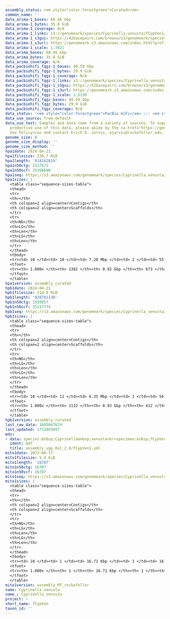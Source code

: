 ```yaml
---
assembly_status: <em style="color:forestgreen">Curated</em>
common_name: ''
data_arima-1_bases: 68.46 Gbp
data_arima-1_bytes: 35.8 GiB
data_arima-1_coverage: N/A
data_arima-1_links: s3://genomeark/species/Cyprinella_venusta/fCypVen1/genomic_data/arima/<br>
data_arima-1_s3gui: https://42basepairs.com/browse/s3/genomeark/species/Cyprinella_venusta/fCypVen1/genomic_data/arima/
data_arima-1_s3url: https://genomeark.s3.amazonaws.com/index.html?prefix=species/Cyprinella_venusta/fCypVen1/genomic_data/arima/
data_arima-1_scale: 1.7821
data_arima_bases: 68.46 Gbp
data_arima_bytes: 35.8 GiB
data_arima_coverage: N/A
data_pacbiohifi_fqgz-1_bases: 48.59 Gbp
data_pacbiohifi_fqgz-1_bytes: 29.9 GiB
data_pacbiohifi_fqgz-1_coverage: N/A
data_pacbiohifi_fqgz-1_links: s3://genomeark/species/Cyprinella_venusta/fCypVen1/genomic_data/pacbio_hifi/<br>
data_pacbiohifi_fqgz-1_s3gui: https://42basepairs.com/browse/s3/genomeark/species/Cyprinella_venusta/fCypVen1/genomic_data/pacbio_hifi/
data_pacbiohifi_fqgz-1_s3url: https://genomeark.s3.amazonaws.com/index.html?prefix=species/Cyprinella_venusta/fCypVen1/genomic_data/pacbio_hifi/
data_pacbiohifi_fqgz-1_scale: 1.5150
data_pacbiohifi_fqgz_bases: 48.59 Gbp
data_pacbiohifi_fqgz_bytes: 29.9 GiB
data_pacbiohifi_fqgz_coverage: N/A
data_status: '<em style="color:forestgreen">PacBio HiFi</em> ::: <em style="color:forestgreen">Arima</em>'
data_use_source: from-default
data_use_text: Samples and data come from a variety of sources. To support fair and
  productive use of this data, please abide by the <a href="https://genome10k.soe.ucsc.edu/data-use-policies/">Data
  Use Policy</a> and contact Erich D. Jarvis, ejarvis@rockefeller.edu, with any questions.
genome_size: 0
genome_size_display: ''
genome_size_method: ''
hpa1date: 2024-04-21
hpa1filesize: 238.7 MiB
hpa1length: '918162819'
hpa1n50ctg: 1527672
hpa1n50scf: 35356608
hpa1seq: https://s3.amazonaws.com/genomeark/species/Cyprinella_venusta/fCypVen1/assembly_curated/fCypVen1.hap1.cur.20240421.fasta.gz
hpa1sizes: |
  <table class="sequence-sizes-table">
  <thead>
  <tr>
  <th></th>
  <th colspan=2 align=center>Contigs</th>
  <th colspan=2 align=center>Scaffolds</th>
  </tr>
  <tr>
  <th>NG</th>
  <th>LG</th>
  <th>Len</th>
  <th>LG</th>
  <th>Len</th>
  </tr>
  </thead>
  <tbody>
  <tr><td> 10 </td><td> 10 </td><td> 7.28 Mbp </td><td> 2 </td><td> 55.99 Mbp </td></tr><tr><td> 20 </td><td> 27 </td><td> 4.09 Mbp </td><td> 4 </td><td> 42.85 Mbp </td></tr><tr><td> 30 </td><td> 55 </td><td> 2.87 Mbp </td><td> 6 </td><td> 38.41 Mbp </td></tr><tr><td> 40 </td><td> 95 </td><td> 1.97 Mbp </td><td> 9 </td><td> 36.89 Mbp </td></tr><tr style="background-color:#cccccc;"><td> 50 </td><td> 148 </td><td style="background-color:#88ff88;"> 1.53 Mbp </td><td> 11 </td><td style="background-color:#88ff88;"> 35.36 Mbp </td></tr><tr><td> 60 </td><td> 214 </td><td> 1.29 Mbp </td><td> 14 </td><td> 34.04 Mbp </td></tr><tr><td> 70 </td><td> 294 </td><td> 1.04 Mbp </td><td> 17 </td><td> 31.57 Mbp </td></tr><tr><td> 80 </td><td> 394 </td><td> 0.81 Mbp </td><td> 20 </td><td> 29.44 Mbp </td></tr><tr><td> 90 </td><td> 525 </td><td> 0.58 Mbp </td><td> 23 </td><td> 24.84 Mbp </td></tr><tr><td> 100 </td><td> 1382 </td><td> 150  bp </td><td> 673 </td><td> 12.20 Kbp </td></tr></tbody>
  <tfoot>
  <tr><th> 1.000x </th><th> 1382 </th><th> 0.92 Gbp </th><th> 673 </th><th> 0.92 Gbp </th></tr>
  </tfoot>
  </table>
hpa1version: assembly_curated
hpb1date: 2024-04-21
hpb1filesize: 214.8 MiB
hpb1length: '928701130'
hpb1n50ctg: 1550857
hpb1n50scf: 35217774
hpb1seq: https://s3.amazonaws.com/genomeark/species/Cyprinella_venusta/fCypVen1/assembly_curated/fCypVen1.hap2.cur.20240421.fasta.gz
hpb1sizes: |
  <table class="sequence-sizes-table">
  <thead>
  <tr>
  <th></th>
  <th colspan=2 align=center>Contigs</th>
  <th colspan=2 align=center>Scaffolds</th>
  </tr>
  <tr>
  <th>NG</th>
  <th>LG</th>
  <th>Len</th>
  <th>LG</th>
  <th>Len</th>
  </tr>
  </thead>
  <tbody>
  <tr><td> 10 </td><td> 11 </td><td> 6.35 Mbp </td><td> 2 </td><td> 56.08 Mbp </td></tr><tr><td> 20 </td><td> 31 </td><td> 3.71 Mbp </td><td> 4 </td><td> 44.69 Mbp </td></tr><tr><td> 30 </td><td> 63 </td><td> 2.38 Mbp </td><td> 6 </td><td> 39.20 Mbp </td></tr><tr><td> 40 </td><td> 106 </td><td> 1.95 Mbp </td><td> 9 </td><td> 37.59 Mbp </td></tr><tr style="background-color:#cccccc;"><td> 50 </td><td> 160 </td><td style="background-color:#88ff88;"> 1.55 Mbp </td><td> 11 </td><td style="background-color:#88ff88;"> 35.22 Mbp </td></tr><tr><td> 60 </td><td> 225 </td><td> 1.31 Mbp </td><td> 14 </td><td> 34.29 Mbp </td></tr><tr><td> 70 </td><td> 304 </td><td> 1.07 Mbp </td><td> 17 </td><td> 31.15 Mbp </td></tr><tr><td> 80 </td><td> 403 </td><td> 0.83 Mbp </td><td> 20 </td><td> 29.87 Mbp </td></tr><tr><td> 90 </td><td> 532 </td><td> 0.61 Mbp </td><td> 23 </td><td> 27.97 Mbp </td></tr><tr><td> 100 </td><td> 1132 </td><td> 163  bp </td><td> 412 </td><td> 13.51 Kbp </td></tr></tbody>
  <tfoot>
  <tr><th> 1.000x </th><th> 1132 </th><th> 0.93 Gbp </th><th> 412 </th><th> 0.93 Gbp </th></tr>
  </tfoot>
  </table>
hpb1version: assembly_curated
last_raw_data: 1685047674
last_updated: 1711045097
mds:
- data: species:&nbsp;Cyprinella&nbsp;venusta<br>specimen:&nbsp;fCypVen1<br>projects:&nbsp;<br>&nbsp;&nbsp;-&nbsp;vgp<br>hap1:&nbsp;s3://genomeark/species/Cyprinella_venusta/fCypVen1/assembly_vgp_HiC_2.0/fCypVen1.HiC.hap1.20230613.fasta.gz<br>hap2:&nbsp;s3://genomeark/species/Cyprinella_venusta/fCypVen1/assembly_vgp_HiC_2.0/fCypVen1.HiC.hap2.20230613.fasta.gz<br>pretext_hap1:&nbsp;s3://genomeark/species/Cyprinella_venusta/fCypVen1/assembly_vgp_HiC_2.0/evaluation/hap1/pretext/fCypVen1_hap1__s2_heatmap.pretext<br>pretext_hap2:&nbsp;s3://genomeark/species/Cyprinella_venusta/fCypVen1/assembly_vgp_HiC_2.0/evaluation/hap2/pretext/fCypVen1_hap2__s2_heatmap.pretext<br>kmer_spectra_img:&nbsp;s3://genomeark/species/Cyprinella_venusta/fCypVen1/assembly_vgp_HiC_2.0/evaluation/purge_dups/merqury/fCypVen1_png/<br>mito:&nbsp;s3://genomeark/species/Cyprinella_venusta/fCypVen1/assembly_MT_rockefeller/fCypVen1.MT.20230617.fasta.gz<br>pipeline:<br>&nbsp;&nbsp;-&nbsp;hifiasm&nbsp;(0.19.3+galaxy0)<br>&nbsp;&nbsp;-&nbsp;purge_dups&nbsp;(1.2.6+galaxy0)<br>&nbsp;&nbsp;-&nbsp;yahs&nbsp;(1.2a.2+galaxy1)<br>assembled_by_group:&nbsp;Rockefeller<br>notes:&nbsp;This&nbsp;was&nbsp;a&nbsp;hifiasm-HiC&nbsp;assembly&nbsp;of&nbsp;fCypVen1,&nbsp;resulting&nbsp;in&nbsp;two&nbsp;complete&nbsp;haplotypes.&nbsp;This&nbsp;individual&nbsp;did&nbsp;have&nbsp;not&nbsp;bionano&nbsp;data.&nbsp;The&nbsp;hap1&nbsp;and&nbsp;hap2&nbsp;assemblies&nbsp;were&nbsp;purged&nbsp;with&nbsp;the&nbsp;purge_dups&nbsp;piepeline.&nbsp;HiC&nbsp;scaffolding&nbsp;was&nbsp;performed&nbsp;with&nbsp;yahs.&nbsp;The&nbsp;HiC&nbsp;prep&nbsp;was&nbsp;Arima&nbsp;kit&nbsp;2.
  ident: md7
  title: assembly_vgp_HiC_2.0/fCypVen1.yml
mito1date: 2023-06-17
mito1filesize: 5.4 KiB
mito1length: '16707'
mito1n50ctg: 16707
mito1n50scf: 16707
mito1seq: https://s3.amazonaws.com/genomeark/species/Cyprinella_venusta/fCypVen1/assembly_MT_rockefeller/fCypVen1.MT.20230617.fasta.gz
mito1sizes: |
  <table class="sequence-sizes-table">
  <thead>
  <tr>
  <th></th>
  <th colspan=2 align=center>Contigs</th>
  <th colspan=2 align=center>Scaffolds</th>
  </tr>
  <tr>
  <th>NG</th>
  <th>LG</th>
  <th>Len</th>
  <th>LG</th>
  <th>Len</th>
  </tr>
  </thead>
  <tbody>
  <tr><td> 10 </td><td> 1 </td><td> 16.71 Kbp </td><td> 1 </td><td> 16.71 Kbp </td></tr><tr><td> 20 </td><td> 1 </td><td> 16.71 Kbp </td><td> 1 </td><td> 16.71 Kbp </td></tr><tr><td> 30 </td><td> 1 </td><td> 16.71 Kbp </td><td> 1 </td><td> 16.71 Kbp </td></tr><tr><td> 40 </td><td> 1 </td><td> 16.71 Kbp </td><td> 1 </td><td> 16.71 Kbp </td></tr><tr style="background-color:#cccccc;"><td> 50 </td><td> 1 </td><td style="background-color:#ff8888;"> 16.71 Kbp </td><td> 1 </td><td style="background-color:#ff8888;"> 16.71 Kbp </td></tr><tr><td> 60 </td><td> 1 </td><td> 16.71 Kbp </td><td> 1 </td><td> 16.71 Kbp </td></tr><tr><td> 70 </td><td> 1 </td><td> 16.71 Kbp </td><td> 1 </td><td> 16.71 Kbp </td></tr><tr><td> 80 </td><td> 1 </td><td> 16.71 Kbp </td><td> 1 </td><td> 16.71 Kbp </td></tr><tr><td> 90 </td><td> 1 </td><td> 16.71 Kbp </td><td> 1 </td><td> 16.71 Kbp </td></tr><tr><td> 100 </td><td> 1 </td><td> 16.71 Kbp </td><td> 1 </td><td> 16.71 Kbp </td></tr></tbody>
  <tfoot>
  <tr><th> 1.000x </th><th> 1 </th><th> 16.71 Kbp </th><th> 1 </th><th> 16.71 Kbp </th></tr>
  </tfoot>
  </table>
mito1version: assembly_MT_rockefeller
name: Cyprinella venusta
name_: Cyprinella_venusta
project: ~
short_name: fCypVen
taxon_id: ''
---
```

